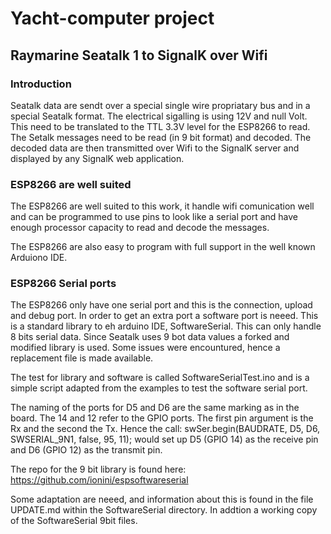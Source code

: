 # Yacht-computer project

## Raymarine Seatalk 1 to SignalK over Wifi

### Introduction
Seatalk data are sendt over a special single wire propriatary bus and
in a special Seatalk format. The electrical sigalling is using 12V and null Volt.
This need to be translated to the TTL 3.3V level for the ESP8266 to read. 
The Setalk messages need to be read (in 9 bit format) and decoded. The decoded data 
are then transmitted over Wifi to the SignalK server and displayed by any SignalK
web application.

### ESP8266 are well suited
The ESP8266 are well suited to this work, it handle wifi comunication well and 
can be programmed to use pins to look like a serial port and have enough 
processor capacity to read and decode the messages. 

The ESP8266 are also easy to program with full support in the well known 
Arduiono IDE.


### ESP8266 Serial ports
The ESP8266 only have one serial port and this is the connection, upload
and debug port. In order to get an extra port a software port is neeed.
This is a standard library to eh arduino IDE, SoftwareSerial. This can
only handle 8 bits serial data. Since Seatalk uses 9 bot data values a
forked and modified library is used. Some issues were encountured, hence
a replacement file is made available.

The test for library and software is called SoftwareSerialTest.ino and is
a simple script adapted from the examples to test the software serial port.

The naming of the ports for D5 and D6 are the same marking as in the 
board. The 14 and 12 refer to the GPIO ports. The first pin argument is the Rx 
and the second the Tx. Hence the call:
swSer.begin(BAUDRATE, D5, D6, SWSERIAL_9N1, false, 95, 11);
would set up D5 (GPIO 14) as the receive pin and D6 (GPIO 12) as the transmit pin.


The repo for the 9 bit library is found here:
https://github.com/ionini/espsoftwareserial

Some adaptation are neeed, and information about this is found in the file UPDATE.md 
within the SoftwareSerial directory. In addtion a working copy of the SoftwareSerial 
9bit files. 


